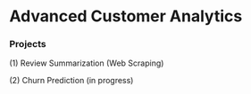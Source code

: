# Advanced Customer Analytics

### Projects

(1) Review Summarization (Web Scraping)

(2) Churn Prediction (in progress)
